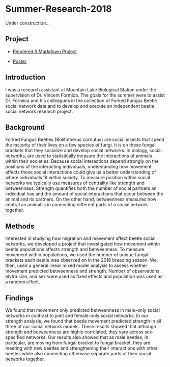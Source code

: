 # Summer-Research-2018

Under construction...

## Project 

+ [Rendered R Markdown Project](https://larylc.github.io/Independent-Projects-/Summer-Research-2018-Markdown.html)

+ [Poster](https://github.com/larylc/Summer-Research-2018/blob/main/Sigma%20Xi%20Research%20Poster%20Summer%202018%20Cedric%20Lary-%20Ultra.pdf)


## Introduction
I was a research assistant at Mountain Lake Biological Station under the supervision of Dr. Vincent Formica. The goals for the summer were to assist Dr. Formica and his colleagues in the collection of Forked Fungus Beetle social network data and to develop and execute an independent beetle social network research project. 

## Background 
Forked Fungus Beetles (Bolitotherus cornutus) are social insects that spend the majority of their lives on a few species of fungi. It is on these fungal brackets that they socialize and develop social networks. In biology, social networks, are used to statistically measure the interactions of animals within their societies. Because social interactions depend strongly on the positions of the interacting individuals, understanding how movement affects those social interactions could give us a better understanding of where individuals fit within society. To measure position within social networks we typically use measures of centrality like strength and betweenness. Strength quantifies both the number of social partners an individual has and the amount of social interactions that occur between the animal and its partners. On the other hand, betweenness measures how central an animal is in connecting different parts of a social network together. 

## Methods 
Interested in studying how migration and movement affect beetle social networks, we developed a project that investigated how movement within beetle populations affects strength and betweenness. To measure movement within populations, we used the number of unique fungal brackets each beetle was observed on in the 2016 breeding season. We, then, used a general linear mixed model analysis to assess whether movement predicted betweenness and strength. Number of observations, elytra size, and sex were used as fixed effects and population was used as a random effect.  


## Findings 
We found that movement only predicted betweenness in male-only social networks in contrast to joint and female-only social networks. In our strength analysis, we found that beetle movement predicted strength in all three of our social network models. These results showed that although strength and betweenness are highly correlated, they vary across sex-specified networks. Our results also showed that as male beetles, in particular, are moving from fungal bracket to fungal bracket, they are meeting with new beetles and strengthening their interactions with other beetles while also connecting otherwise separate parts of their social networks together. 
